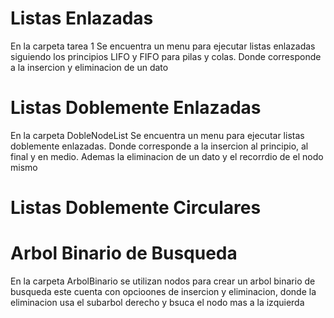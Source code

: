 # Listas Enlazadas
En la carpeta tarea 1 Se encuentra un menu para ejecutar listas enlazadas siguiendo los principios LIFO y FIFO para pilas y colas. Donde corresponde a la insercion y eliminacion de un dato

# Listas Doblemente Enlazadas
En la carpeta DobleNodeList Se encuentra un menu para ejecutar listas doblemente enlazadas. Donde corresponde a la insercion al principio, al final y en medio. Ademas la eliminacion de un dato y el recorrdio de el nodo mismo

# Listas Doblemente Circulares

# Arbol Binario de Busqueda
En la carpeta ArbolBinario se utilizan nodos para crear un arbol binario de busqueda este cuenta con opcioones de insercion y eliminacion, donde la eliminacion usa el subarbol derecho y bsuca el nodo mas a la izquierda
